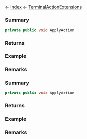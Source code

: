← [Index](Api-Index) ← [TerminalActionExtensions](Sandbox.Game.Gui.TerminalActionExtensions)

### Summary

```csharp
private public void ApplyAction
```

### Returns

### Example

### Remarks

### Summary

```csharp
private public void ApplyAction
```

### Returns

### Example

### Remarks

